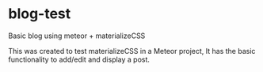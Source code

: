 # blog-test
Basic blog using meteor + materializeCSS

This was created to test materializeCSS in a Meteor project, It has the basic functionality to add/edit and display a post.

